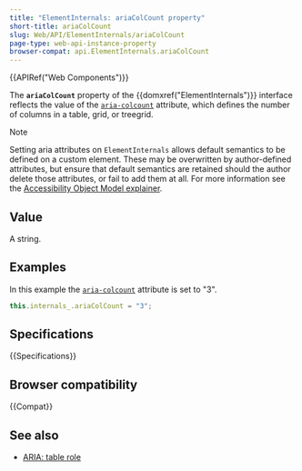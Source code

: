 ```yaml
---
title: "ElementInternals: ariaColCount property"
short-title: ariaColCount
slug: Web/API/ElementInternals/ariaColCount
page-type: web-api-instance-property
browser-compat: api.ElementInternals.ariaColCount
---
```


{{APIRef("Web Components")}}

The **`ariaColCount`** property of the {{domxref("ElementInternals")}} interface reflects the value of the [`aria-colcount`](/en-US/docs/Web/Accessibility/ARIA/Reference/Attributes/aria-colcount) attribute, which defines the number of columns in a table, grid, or treegrid.

> [!NOTE]
> Setting aria attributes on `ElementInternals` allows default semantics to be defined on a custom element. These may be overwritten by author-defined attributes, but ensure that default semantics are retained should the author delete those attributes, or fail to add them at all. For more information see the [Accessibility Object Model explainer](https://wicg.github.io/aom/explainer.html#default-semantics-for-custom-elements-via-the-elementinternals-object).

## Value

A string.

## Examples

In this example the [`aria-colcount`](/en-US/docs/Web/Accessibility/ARIA/Reference/Attributes/aria-colcount) attribute is set to "3".

```js
this.internals_.ariaColCount = "3";
```

## Specifications

{{Specifications}}

## Browser compatibility

{{Compat}}

## See also

- [ARIA: table role](/en-US/docs/Web/Accessibility/ARIA/Roles/table_role)
